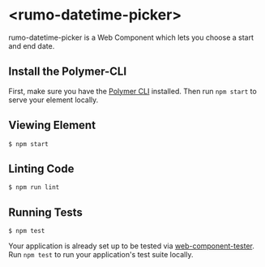 # \<rumo-datetime-picker\>

rumo-datetime-picker is a Web Component which lets you choose a start and end
date.

## Install the Polymer-CLI

First, make sure you have the
[Polymer CLI](https://www.npmjs.com/package/polymer-cli) installed. Then run
`npm start` to serve your element locally.

## Viewing Element

```
$ npm start
```

## Linting Code

```
$ npm run lint
```

## Running Tests

```
$ npm test
```

Your application is already set up to be tested via
[web-component-tester](https://github.com/Polymer/web-component-tester). Run
`npm test` to run your application's test suite locally.
